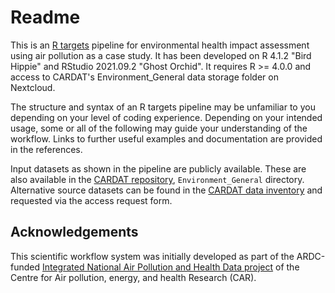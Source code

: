 # Readme

This is an [R targets](https://github.com/ropensci/targets) pipeline for environmental health impact assessment using air pollution as a case study. It has been developed on R 4.1.2 "Bird Hippie" and RStudio 2021.09.2 "Ghost Orchid". It requires R \>= 4.0.0 and access to CARDAT's Environment_General data storage folder on Nextcloud.

The structure and syntax of an R targets pipeline may be unfamiliar to you depending on your level of coding experience. Depending on your intended usage, some or all of the following may guide your understanding of the workflow. Links to further useful examples and documentation are provided in the references.

Input datasets as shown in the pipeline are publicly available. These are also available in the [CARDAT repository](https://cloud.car-dat.org/), `Environment_General` directory. Alternative source datasets can be found in the [CARDAT data inventory](https://cardat.github.io/data_inventory/index.html) and requested via the access request form.

## Acknowledgements

This scientific workflow system was initially developed as part of the ARDC-funded [Integrated National Air Pollution and Health Data project](https://doi.org/10.47486/PS022) of the Centre for Air pollution, energy, and health Research (CAR).